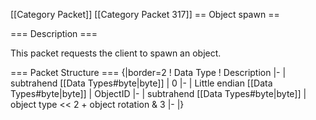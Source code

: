 \[\[Category Packet\]\] \[\[Category Packet 317\]\] == Object spawn ==

=== Description ===

This packet requests the client to spawn an object.

=== Packet Structure === {\|border=2 ! Data Type ! Description \|- \|
subtrahend \[\[Data Types\#byte\|byte\]\] \| 0 \|- \| Little endian
\[\[Data Types\#byte\|byte\]\] \| ObjectID \|- \| subtrahend \[\[Data
Types\#byte\|byte\]\] \| object type \<\< 2 + object rotation & 3 \|-
\|}
